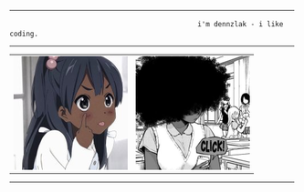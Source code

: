 <hr width="99%"></hr>
<code>                                              i'm dennzlak - i like coding.                                               </code>
<br>
<hr width="99%">

<table align="center">
  <tr width="40%">
    <td valign="center"><img src="o3.jpg"></td>
    <td valign="center"><img src="o4.png"></td>
  </tr>
</table>
<hr width="99%">
